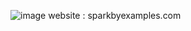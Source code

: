 ![image](https://github.com/user-attachments/assets/116a3b15-95d9-4188-9743-df92992910b5)
website : sparkbyexamples.com
